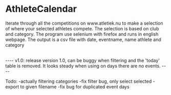 # AthleteCalendar
<p>Iterate through all the competitions on www.atletiek.nu to make a selection of where your selected athletes compete. The selection is based on club and category. 
The program use selenium with firefox and runs in english webpage.
The output is a csv file with date, eventname, name athlete and category</p><br>
----
v1.0: release version 1.0, can be buggy when filtering and the 'today' table is removed. It looks steady when using on days there are no events.
----
<p>
Todo:
-actually filtering categories
-fix filter bug, only select selected
-export to given filename
-fix bug for duplicated event days

